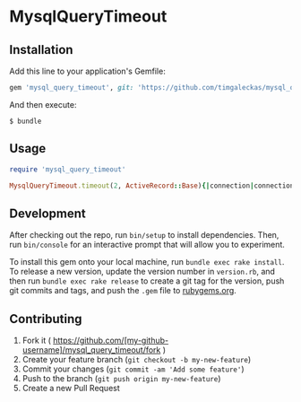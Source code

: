 # MysqlQueryTimeout

## Installation

Add this line to your application's Gemfile:

```ruby
gem 'mysql_query_timeout', git: 'https://github.com/timgaleckas/mysql_query_timeout.git'
```

And then execute:

    $ bundle

## Usage

```ruby
require 'mysql_query_timeout'

MysqlQueryTimeout.timeout(2, ActiveRecord::Base){|connection|connection.select_all('select sleep(3)')}
```

## Development

After checking out the repo, run `bin/setup` to install dependencies. Then, run `bin/console` for an interactive prompt that will allow you to experiment.

To install this gem onto your local machine, run `bundle exec rake install`. To release a new version, update the version number in `version.rb`, and then run `bundle exec rake release` to create a git tag for the version, push git commits and tags, and push the `.gem` file to [rubygems.org](https://rubygems.org).

## Contributing

1. Fork it ( https://github.com/[my-github-username]/mysql_query_timeout/fork )
2. Create your feature branch (`git checkout -b my-new-feature`)
3. Commit your changes (`git commit -am 'Add some feature'`)
4. Push to the branch (`git push origin my-new-feature`)
5. Create a new Pull Request
